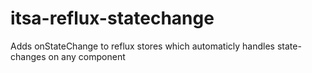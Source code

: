 # itsa-reflux-statechange
Adds onStateChange to reflux stores which automaticly handles state-changes on any component
